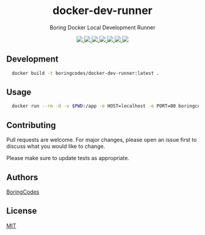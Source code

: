 <div align="center">
  <h1>docker-dev-runner</h1>
  <p>Boring Docker Local Development Runner</p>

  <div>
    <a href="https://github.com/boringcodes/docker-dev-runner/commits" aria-label="Commitizen Friendly">
      <img src="https://img.shields.io/badge/commitizen-friendly-brightgreen.svg?style=flat-square">
    </a>
    <a href="https://github.com/boringcodes/docker-dev-runner" aria-label="Prettier Code Style">
      <img src="https://img.shields.io/badge/code_style-prettier-brightgreen?style=flat-square">
    </a>
    <a href="https://github.com/boringcodes/docker-dev-runner/actions" aria-label="Build Status">
      <img src="https://img.shields.io/github/workflow/status/boringcodes/docker-dev-runner/build-image?style=flat-square">
    </a>
    <a href="https://hub.docker.com/r/boringcodes/docker-dev-runner" aria-label="Docker Image Version">
      <img src="https://img.shields.io/docker/v/boringcodes/docker-dev-runner?color=brightgreen&style=flat-square">
    </a>
    <a href="https://hub.docker.com/r/boringcodes/docker-dev-runner" aria-label="Docker Image Downloads">
      <img src="https://img.shields.io/docker/pulls/boringcodes/docker-dev-runner?color=brightgreen&style=flat-square">
    </a>
    <a href="https://github.com/boringcodes/docker-dev-runner/blob/master/LICENSE" aria-label="MIT License">
      <img src="https://img.shields.io/github/license/boringcodes/docker-dev-runner?color=brightgreen&style=flat-square">
    </a>
    <a href="https://github.com/boringcodes" aria-label="BoringCodes Verified">
      <img src="https://img.shields.io/badge/boringcodes-verified-brightgreen?style=flat-square">
    </a>
  </div>
</div>

## Development

```bash
  docker build -t boringcodes/docker-dev-runner:latest .
```

## Usage

```bash
  docker run --rm -d -v $PWD:/app -e HOST=localhost -e PORT=80 boringcodes/docker-dev-runner:latest
```

## Contributing

Pull requests are welcome. For major changes, please open an issue first to discuss what you would like to change.

Please make sure to update tests as appropriate.

## Authors

[BoringCodes](https://github.com/boringcodes)

## License

[MIT](https://github.com/boringcodes/docker-dev-runner/blob/master/LICENSE)
